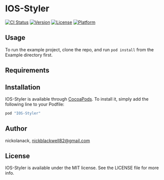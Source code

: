 # IOS-Styler

[![CI Status](http://img.shields.io/travis/nickolanack/IOS-Styler.svg?style=flat)](https://travis-ci.org/nickolanack/IOS-Styler)
[![Version](https://img.shields.io/cocoapods/v/IOS-Styler.svg?style=flat)](http://cocoapods.org/pods/IOS-Styler)
[![License](https://img.shields.io/cocoapods/l/IOS-Styler.svg?style=flat)](http://cocoapods.org/pods/IOS-Styler)
[![Platform](https://img.shields.io/cocoapods/p/IOS-Styler.svg?style=flat)](http://cocoapods.org/pods/IOS-Styler)

## Usage

To run the example project, clone the repo, and run `pod install` from the Example directory first.

## Requirements

## Installation

IOS-Styler is available through [CocoaPods](http://cocoapods.org). To install
it, simply add the following line to your Podfile:

```ruby
pod "IOS-Styler"
```

## Author

nickolanack, nickblackwell82@gmail.com

## License

IOS-Styler is available under the MIT license. See the LICENSE file for more info.
